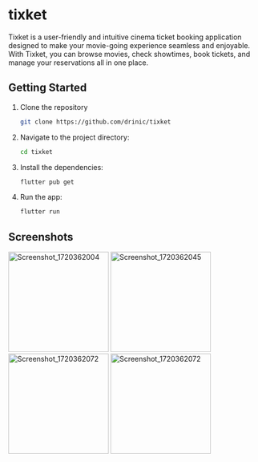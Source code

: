 # tixket

Tixket is a user-friendly and intuitive cinema ticket booking application designed to make your movie-going experience seamless and enjoyable. With Tixket, you can browse movies, check showtimes, book tickets, and manage your reservations all in one place.

## Getting Started

1. Clone the repository
   ```sh
   git clone https://github.com/drinic/tixket
2. Navigate to the project directory:
   ```sh
   cd tixket
3. Install the dependencies:
   ```sh
   flutter pub get
4. Run the app:
   ```sh
   flutter run

## Screenshots
<img src="https://github.com/mes1504/Mantacore-IFBSore/assets/165979353/37f89cb3-6559-4b21-80ea-3d48a0094f31" alt="Screenshot_1720362004" width="200"/>
<img src="https://github.com/mes1504/Mantacore-IFBSore/assets/165979353/776cf4b3-a2b7-4651-ab3d-5317f5639bed" alt="Screenshot_1720362045" width="200"/>
<img src="https://github.com/mes1504/Mantacore-IFBSore/assets/165979353/3b2e5d37-1baf-4fec-849f-15eeb04cb67e" alt="Screenshot_1720362072" width="200"/>
<img src="https://github.com/mes1504/Mantacore-IFBSore/assets/165979353/d76a1946-b18c-4c1b-81a2-a44c729322a4" alt="Screenshot_1720362072" width="200"/>
